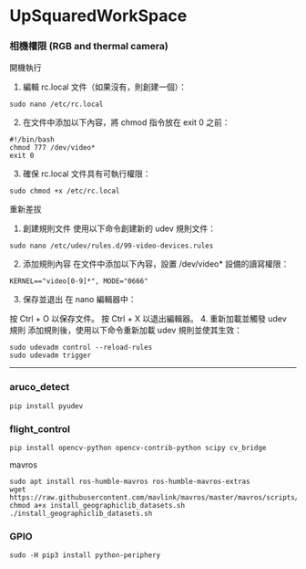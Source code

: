 # UpSquaredWorkSpace


### 相機權限 (RGB and thermal camera)
開機執行  
1. 編輯 rc.local 文件（如果沒有，則創建一個）：
```
sudo nano /etc/rc.local
```

2. 在文件中添加以下內容，將 chmod 指令放在 exit 0 之前：
```
#!/bin/bash
chmod 777 /dev/video*
exit 0
```

3. 確保 rc.local 文件具有可執行權限：
```
sudo chmod +x /etc/rc.local
```

重新差拔  
1. 創建規則文件
使用以下命令創建新的 udev 規則文件：
```
sudo nano /etc/udev/rules.d/99-video-devices.rules
```
2. 添加規則內容
在文件中添加以下內容，設置 /dev/video* 設備的讀寫權限：
```
KERNEL=="video[0-9]*", MODE="0666"
```
3. 保存並退出
在 nano 編輯器中：

按 Ctrl + O 以保存文件。
按 Ctrl + X 以退出編輯器。
4. 重新加載並觸發 udev 規則
添加規則後，使用以下命令重新加載 udev 規則並使其生效：
```
sudo udevadm control --reload-rules
sudo udevadm trigger
```

------ 


### aruco_detect
```
pip install pyudev
```


### flight_control
```
pip install opencv-python opencv-contrib-python scipy cv_bridge
```
mavros  
```
sudo apt install ros-humble-mavros ros-humble-mavros-extras
wget https://raw.githubusercontent.com/mavlink/mavros/master/mavros/scripts/install_geographiclib_datasets.sh
chmod a+x install_geographiclib_datasets.sh
./install_geographiclib_datasets.sh
```
### GPIO
```sudo -H pip3 install python-periphery```



